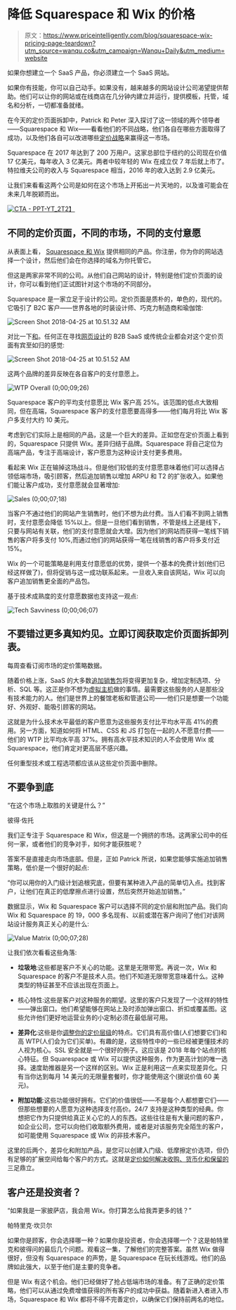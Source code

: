 # 降低 Squarespace 和 Wix 的价格

> 原文：<https://www.priceintelligently.com/blog/squarespace-wix-pricing-page-teardown?utm_source=wanqu.co&utm_campaign=Wanqu+Daily&utm_medium=website>

 如果你想建立一个 SaaS 产品，你必须建立一个 SaaS 网站。

如果你有技能，你可以自己动手。如果没有，越来越多的网站设计公司渴望提供帮助。他们可以让你的网站或在线商店在几分钟内建立并运行，提供模板，托管，域名和分析，一切都准备就绪。

在今天的定价页面拆卸中，Patrick 和 Peter 深入探讨了这一领域的两个领导者——Squarespace 和 Wix——看看他们的不同战略，他们各自在哪些方面取得了成功，以及他们各自可以改进哪些[定价战略](https://www.priceintelligently.com/blog/bid/163986/a-complete-guide-to-pricing-strategy)来赢得这一市场。

Squarespace 在 2017 年达到了 200 万用户。这家总部位于纽约的公司现在价值 17 亿美元，每年收入 3 亿美元。两者中较年轻的 Wix 在成立仅 7 年后就上市了。特拉维夫公司的收入与 Squarespace 相当，2016 年的收入达到 2.9 亿美元。

让我们来看看这两个公司是如何在这个市场上开拓出一片天地的，以及谁可能会在未来几年脱颖而出。

[![CTA - PPT-YT_2](img/f32ab313ef1379068a2bd73875c304c6.png)T2】](https://www.priceintelligently.com/pricing-page-teardown-episode-directory)

## 不同的定价页面，不同的市场，不同的支付意愿

从表面上看， [Squarespace 和 Wix](https://www.stylefactoryproductions.com/blog/squarespace-vs-wix) 提供相同的产品。你注册，你为你的网站选择一个设计，然后他们会在你选择的域名为你托管它。

但这是两家非常不同的公司。从他们自己网站的设计，特别是他们定价页面的设计，你可以看到他们正试图针对这个市场的不同部分。

Squarespace 是一家立足于设计的公司。定价页面是质朴的，单色的，现代的。它吸引了 B2C 客户——世界各地的时装设计师、巧克力制造商和瑜伽馆:

![Screen Shot 2018-04-25 at 10.51.32 AM](img/6feeb35cbdce5298e80ed4e09beb59f6.png)

对比一下[和](https://www.stylefactoryproductions.com/blog/wix-review)。任何正在寻找[网页设计](https://www.pixpa.com/blog/how-to-design-a-website)的 B2B SaaS 或传统企业都会对这个定价页面有宾至如归的感觉:

![Screen Shot 2018-04-25 at 10.51.52 AM](img/299d20e5597365e8b3647e6ad8c2ff04.png)

这两个品牌的差异反映在各自客户的支付意愿上。

![WTP Overall (0;00;09;26)](img/507efab7b616a6fd3ad12e343c97754d.png)

Squarespace 客户的平均支付意愿比 Wix 客户高 25%。该范围的低点大致相同，但在高端，Squarespace 客户的支付意愿要高得多——他们每月将比 Wix 客户多支付大约 10 美元。

考虑到它们实际上是相同的产品，这是一个巨大的差异。正如您在定价页面上看到的，Squarespace 只提供 Wix。差异归结于品牌。Squarespace 将自己定位为高端产品，专注于高端设计，客户愿意为这种设计支付更多费用。

看起来 Wix 正在输掉这场战斗。但是他们较低的支付意愿意味着他们可以选择占领低端市场，吸引顾客，然后追加销售以增加 ARPU 和 T2 的扩张收入。如果他们能让客户成功，支付意愿就会显著增加:

![Sales (0;00;07;18)](img/0093d9d6b2c93ba58d5adb2ca6306440.png)

当客户不通过他们的网站产生销售时，他们不想为此付费。当人们看不到网上销售时，支付意愿会降低 15%以上。但是一旦他们看到销售，不管是线上还是线下，只要与网站有关联，他们的支付意愿就会大增。因为他们的网站而获得一笔线下销售的客户将多支付 10%,而通过他们的网站获得一笔在线销售的客户将多支付近 15%。

Wix 的一个可能策略是利用支付意愿低的优势，提供一个基本的免费计划(他们已经这样做了)，但将促销与这一成功联系起来。一旦收入来自该网站，Wix 可以向客户追加销售更全面的产品包。

基于技术成熟度的支付意愿数据也支持这一观点:

![Tech Savviness (0;00;06;07)](img/d775d3205d6a95cce0da0b6cb9d6c56c.png)

## 不要错过更多真知灼见。立即订阅获取定价页面拆卸列表。

每周查看订阅市场的定价策略数据。

随着价格上涨，SaaS 的大多数[追加销售包](https://www.priceintelligently.com/blog/bid/195287/the-value-metric-optimize-your-pricing-strategy-for-high-growth)将变得更加复杂，增加定制选项、分析、SQL 等。这正是你不想为[虚拟主机](https://www.adamenfroy.com/best-web-hosting-services)做的事情。最需要这些服务的人是那些没有技术能力的人。他们是世界上的餐馆老板和管道公司——他们只是想要一个功能好、外观好、能吸引顾客的网站。

这就是为什么技术水平最低的客户愿意为这些服务支付比平均水平高 41%的费用。另一方面，知道如何将 HTML、CSS 和 JS 打包在一起的人不愿意付费——他们的 WTP 比平均水平高 37%。拥有高水平技术知识的人不会使用 Wix 或 Squarespace，他们肯定对更高层不感兴趣。

任何重型技术或工程选项都应该从这些定价页面中删除。

## 不要争到底

“在这个市场上取胜的关键是什么？”

彼得·佐托

我们正专注于 Squarespace 和 Wix，但这是一个拥挤的市场。这两家公司中的任何一家，或者他们的竞争对手，如何才能获胜呢？

答案不是直接走向市场底部。但是，正如 Patrick 所说，如果您能够实施追加销售策略，低价是一个很好的起点:

“你可以用你的入门级计划追根究底，但要有某种进入产品的简单切入点。找到客户，让他们在真正的低摩擦点进行设置，然后突然开始追加销售。”

数据显示，Wix 和 Squarespace 客户可以选择不同的定价层和附加产品。我们向 Wix 和 Squarespace 的 19，000 多名现有、以前或潜在客户询问了他们对该网站设计服务真正关心的是什么:

![Value Matrix (0;00;07;28)](img/e941a6eb2031a2b7574c8be7cb3f091a.png)

让我们依次看看这些角落:

*   **垃圾地**:这些都是客户不关心的功能。这里是无限带宽。再说一次，Wix 和 Squarespace 的客户不是技术人员。他们不知道无限带宽意味着什么。这种类型的特征甚至不应该出现在页面上。

*   核心特性:这些是客户对这种服务的期望。这里的客户只发现了一个这样的特性——弹出窗口。他们希望能够在网站上及时添加弹出窗口、折扣或覆盖图。这些允许他们更好地运营业务的小定制必须在最低层可用。

*   **差异化**:这些是你[调整你的定价层级](https://www.priceintelligently.com/blog/move-to-tiers)的特点。它们具有高价值(人们想要它们)和高 WTP(人们会为它们买单)。有趣的是，这些特性中的一些已经被更懂技术的人视为核心。SSL 安全就是一个很好的例子。这应该是 2018 年每个站点的核心特征。但 Squarespace 或 Wix 可以提供这种服务，作为更高计划的唯一选择。速度助推器是另一个这样的区别。Wix 正是利用这一点来实现差异化。只有当你达到每月 14 美元的无限量套餐时，你才能使用这个(据说价值 60 美元)。

*   **附加功能**:这些功能很好拥有。它们的价值很低——不是每个人都想要它们——但那些想要的人愿意为这种选择支付高价。24/7 支持是这种类型的经典。你想把它作为只提供给真正关心它的人的东西。这些往往是有大量问题的客户，如企业公司，您可以向他们收取额外费用，或者是对该服务完全陌生的客户，如可能使用 Squarespace 或 Wix 的非技术客户。

这里的后两个，差异化和附加产品，是您可以创建入门级、低摩擦定价选项，但仍有足够的扩展空间给每个客户的方式。这就是[定价如何解决收购、货币化和保留的](https://www.priceintelligently.com/blog/monetization-matters-for-saas-growth)三足鼎立。

## 客户还是投资者？

“如果我是一家披萨店，我会用 Wix。你打算怎么给我弄更多的钱？”

帕特里克·坎贝尔

如果你是顾客，你会选择哪一种？如果你是投资者，你会选择哪一个？这是帕特里克和彼得问的最后几个问题。观看这一集，了解他们的完整答案。虽然 Wix 做得很好，但没有 Squarespace 的声势，是 Squarespace 在玩长线游戏。他们的品牌如此强大，以至于他们是主要的竞争者。

但是 Wix 有这个机会。他们已经做好了抢占低端市场的准备。有了正确的定价策略，他们可以从通过免费增值获得的所有客户的成功中获益。随着新进入者进入市场，Squarespace 和 Wix 都将不得不完善定价，以确保它们保持前两名的地位。